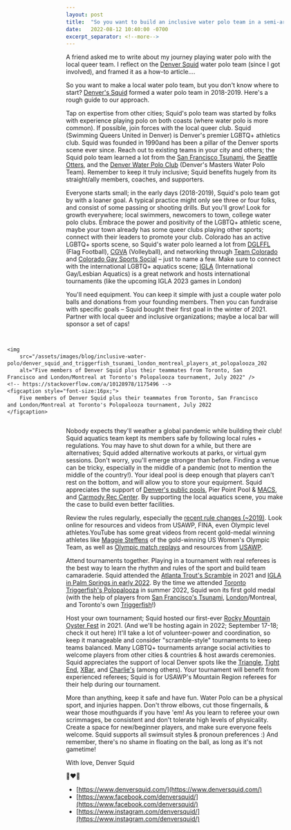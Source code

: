 ```yaml
---
layout: post
title:  "So you want to build an inclusive water polo team in a semi-arid climate, circa COVID"
date:   2022-08-12 10:40:00 -0700
excerpt_separator: <!--more-->
---
```


A friend asked me to write about my journey playing water polo with the local queer team. I reflect on the [Denver Squid](https://www.denversquid.com) water polo team (since I got involved), and framed it as a how-to article....

<!--more-->

So you want to make a local water polo team, but you don't know where to start? [Denver's Squid](https://www.denversquid.com) formed a water polo team in 2018-2019. Here's a rough guide to our approach.

Tap on expertise from other cities; Squid's polo team was started by folks with experience playing polo on both coasts (where water polo is more common). If possible, join forces with the local queer club. Squid (Swimming Queers United in Denver) is Denver's premier LGBTQ+ athletics club. Squid was founded in 1990and has been a pillar of the Denver sports scene ever since. Reach out to existing teams in your city and others; the Squid polo team learned a lot from the [San Francisco Tsunami](https://www.sftsunami.org/), the [Seattle Otters](https://www.otterpolo.com/), and the [Denver Water Polo Club](https://www.denverwaterpolo.org/) (Denver's Masters Water Polo Team). Remember to keep it truly inclusive; Squid benefits hugely from its straight/ally members, coaches, and supporters.


Everyone starts small; in the early days (2018-2019), Squid's polo team got by with a loaner goal. A typical practice might only see three or four folks, and consist of some passing or shooting drills. But you'll grow! Look for growth everywhere; local swimmers, newcomers to town, college water polo clubs. Embrace the power and positivity of the LGBTQ+ athletic scene, maybe your town already has some queer clubs playing other sports; connect with their leaders to promote your club. Colorado has an active LGBTQ+ sports scene, so Squid's water polo learned a lot from [DGLFFL](https://www.dglffl.com/) (Flag Football), [CGVA](http://www.cgva.org/) (Volleyball), and networking through [Team Colorado](http://teamcolorado.org/allied-sports-orgs/) and  [Colorado Gay Sports Social](https://www.facebook.com/ColoradoGaySportsSocial/) – just to name a few. Make sure to connect with the international LGBTQ+ aquatics scene; [IGLA](https://www.igla.org/)  (International Gay/Lesbian Aquatics) is a great network and hosts international tournaments (like the upcoming IGLA 2023 games in London)


You'll need equipment. You can keep it simple with just a couple water polo balls and donations from your founding members. Then you can fundraise with specific goals – Squid bought their first goal in the winter of 2021. Partner with local queer and inclusive organizations; maybe a local bar will sponsor a set of caps! 


<figure style="float: right; width:600px;" >

    <img 
        src="/assets/images/blog/inclusive-water-polo/denver_squid_and_triggerfish_tsunami_london_montreal_players_at_polopalooza_2022.jpg" 
        alt="Five members of Denver Squid plus their teammates from Toronto, San Francisco and London/Montreal at Toronto's Polopalooza tournament, July 2022" />    
    <!-- https://stackoverflow.com/a/10128978/1175496 -->
    <figcaption style="font-size:16px;">
        Five members of Denver Squid plus their teammates from Toronto, San Francisco and London/Montreal at Toronto's Polopalooza tournament, July 2022
    </figcaption>

</figure>

Nobody expects they'll weather a global pandemic while building their club! Squid aquatics team kept its members safe by following local rules + regulations. You may have to shut down for a while, but there are alternatives; Squid added alternative workouts at parks, or virtual gym sessions. Don't worry, you'll emerge stronger than before.
Finding a venue can be tricky, especially in the middle of a pandemic (not to mention the middle of the country!). Your ideal pool is deep enough that players can't rest on the bottom, and will allow you to store your equipment. Squid appreciates the support of [Denver's public pools](https://denvergov.org/Government/Agencies-Departments-Offices/Agencies-Departments-Offices-Directory/Parks-Recreation/Recreation-Centers-Pools/Swimming-Pools), Pier Point Pool & [MACS](https://www.teamunify.com/team/comacs/page/macs-info/pools), and [Carmody Rec Center](https://www.lakewood.org/Government/Departments/Community-Resources/Recreation/Recreation-Centers/Carmody-Recreation-Center). By supporting the local aquatics scene, you make the case to build even better facilities.


Review the rules regularly, especially the [recent rule changes (~2019)](https://usawaterpolo.org/news/2019/1/28/events-usa-water-polo-announces-implementation-of-new-fina-water-polo-rules.aspx). Look online for resources and videos from USAWP, FINA, even Olympic level athletes.YouTube has some great videos from recent gold-medal winning athletes like [Maggie Steffens](https://www.youtube.com/watch?v=coEhYu-6gss) of the gold-winning US Women's Olympic Team, as well as [Olympic match replays](https://www.youtube.com/watch?v=IlI-7ir36Vo)  and resources from [USAWP](https://www.youtube.com/watch?v=EfhyNb0ZL8k).


    

Attend tournaments together. Playing in a tournament with real referees is the best way to learn the rhythm and rules of the sport and build team camaraderie. Squid attended the [Atlanta Trout's Scramble](https://atlantarainbowtrout.com/trout-scramble/) in 2021 and [IGLA in Palm Springs in early 2022](https://igla2022.org/). By the time we attended [Toronto Triggerfish's Polopalooza](https://www.triggerfishwaterpolo.ca/polopalooza) in summer 2022, Squid won its first gold medal (with the help of players from [San Francisco's Tsunami](https://www.sftsunami.org/), [London](https://www.outtoswim.org/waterpolo)/Montreal, and Toronto's own [Triggerfish](https://www.triggerfishwaterpolo.ca)!) 
<!-- 
![Five members of Denver Squid plus their teammates from Toronto, San Francisco and London/Montreal at Toronto's Polopalooza tournament, July 2022](/assets/images/blog/inclusive-water-polo/denver_squid_and_triggerfish_tsunami_london_montreal_players_at_polopalooza_2022.jpg "Five members of Denver Squid plus their teammates from Toronto, San Francisco and London/Montreal at Toronto's Polopalooza tournament, July 2022") -->



Host your own tournament; Squid hosted our first-ever [Rocky Mountain Oyster Fest](https://www.denversquid.com/rmof) in 2021. (And we'll be hosting again in 2022; September 17-18; check it out here) It'll take a lot of volunteer-power and coordination, so keep it manageable and consider "scramble-style" tournaments to keep teams balanced. Many LGBTQ+ tournaments arrange social activities to welcome players from other cities & countries & host awards ceremonies. Squid appreciates the support of local Denver spots like the [Triangle](https://thetriangledenver.com/), [Tight End](https://www.tightendbar.com/), [XBar](https://www.facebook.com/xbardenver/), and [Charlie's](https://www.charliesdenver.com/) (among others). Your tournament will benefit from experienced referees; Squid is  for USAWP's  Mountain Region referees for their help during our tournament.


More than anything, keep it safe and have fun. Water Polo can be a physical sport, and injuries happen. Don't throw elbows, cut those fingernails, & wear those mouthguards if you have 'em! As you learn to referee your own scrimmages, be consistent and don't tolerate high levels of physicality. Create a space for new/beginner players, and make sure everyone feels welcome. Squid supports all swimsuit styles & pronoun preferences :) And remember, there's no shame in floating on the ball, as long as it's not gametime!

With love, Denver Squid

🦑❤️🤽

 - [https://www.denversquid.com/](https://www.denversquid.com/)
 - [https://www.facebook.com/denversquid/](https://www.facebook.com/denversquid/)
 - [https://www.instagram.com/denversquid/](https://www.instagram.com/denversquid/)


